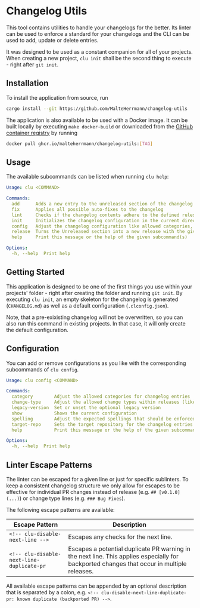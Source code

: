 # Changelog Utils

This tool contains utilities to handle your changelogs for the better.
Its linter can be used to enforce a standard for your changelogs and the CLI can be used to add, update or delete entries.

It was designed to be used as a constant companion for all of your projects. When creating a new project, `clu init` shall be the second thing to execute - right after `git init`.

## Installation

To install the application from source, run

```bash
cargo install --git https://github.com/MalteHerrmann/changelog-utils
```

The application is also available to be used with a Docker image.
It can be built locally by executing `make docker-build`
or downloaded from the [GitHub container registry](https://github.com/MalteHerrmann/changelog-utils/pkgs/container/changelog-utils)
by running

```bash
docker pull ghcr.io/malteherrmann/changelog-utils:[TAG]
```

## Usage

The available subcommands can be listed when running `clu help`:

```yaml
Usage: clu <COMMAND>

Commands:
  add      Adds a new entry to the unreleased section of the changelog
  fix      Applies all possible auto-fixes to the changelog
  lint     Checks if the changelog contents adhere to the defined rules
  init     Initializes the changelog configuration in the current directory
  config   Adjust the changelog configuration like allowed categories, change types or other
  release  Turns the Unreleased section into a new release with the given version
  help     Print this message or the help of the given subcommand(s)

Options:
  -h, --help  Print help
```

## Getting Started

This application is designed to be one of the first things you use within your projects' folder -
right after creating the folder and running `git init`.
By executing `clu init`, an empty skeleton for the changelog is generated (`CHANGELOG.md`)
as well as a default configuration (`.clconfig.json`).

Note, that a pre-exixisting changelog will not be overwritten, so you can also run this command
in existing projects. In that case, it will only create the default configuration.

## Configuration

You can add or remove configurations as you like with the
corresponding subcommands of `clu config`.

```yaml
Usage: clu config <COMMAND>

Commands:
  category        Adjust the allowed categories for changelog entries
  change-type     Adjust the allowed change types within releases (like 'Bug Fixes', 'Features', etc.)
  legacy-version  Set or unset the optional legacy version
  show            Shows the current configuration
  spelling        Adjust the expected spellings that should be enforced in the changelog
  target-repo     Sets the target repository for the changelog entries
  help            Print this message or the help of the given subcommand(s)

Options:
  -h, --help  Print help
```

## Linter Escape Patterns

The linter can be escaped for a given line or just for specific sublinters.
To keep a consistent changelog structure we only allow for escapes to be effective for
individual PR changes instead of release (e.g. `## [v0.1.0](...)`) or change type lines (e.g. `### Bug Fixes`).

The following escape patterns are available:

| Escape Pattern | Description |
|----------------------------------------------------------|---------------------------------------|
| `<!-- clu-disable-next-line -->` | Escapes any checks for the next line. |
| `<!-- clu-disable-next-line-duplicate-pr` | Escapes a potential duplicate PR warning in the next line. This applies especially for backported changes that occur in multiple releases. |

All available escape patterns can be appended by an optional description that is separated by a colon,
e.g. `<!-- clu-disable-next-line-duplicate-pr: known duplicate (backported PR) -->`.